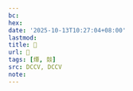 ```yaml
---
bc:
hex:
date: '2025-10-13T10:27:04+08:00'
lastmod:
title: 􂾕
url: 􂾕
tags: [燂, 燅]
src: DCCV, DCCV
note:
---
```

